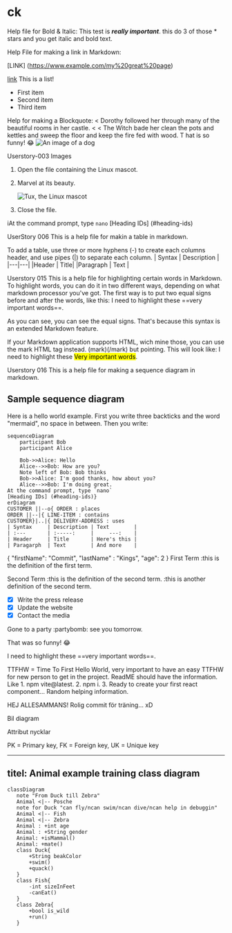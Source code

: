# ck
Help file for Bold & Italic:
This test is ***really important***. this do 3 of those * stars and you get italic and bold text.

Help File for making a link in Markdown:

[LINK]
(https://www.example.com/my%20great%20page)

<a href="https://www.example.com/my great page">link</a>
This is a list!
- First item
- Second item
- Third item

Help for making a Blockquote:
< Dorothy followed her through many of the beautiful rooms in her castle.
<
< The Witch bade her clean the pots and kettles and sweep the floor and keep the fire fed with wood.
T
hat is so funny! :joy:
![An image of a dog](https://i.sstatic.net/Id207.png)


Userstory-003
Images
1. Open the file containing the Linux mascot.
2. Marvel at its beauty.

    ![Tux, the Linux mascot](/assets/images/tux.png)

3. Close the file.

iAt the command prompt, type `nano`
[Heading IDs] (#heading-ids)

UserStory 006
This is a help file for makin a table in markdown.

To add a table, use three or more hyphens (-) to create each columns header, and use pipes (|) to separate each column.
| Syntax | Description |
|---|---|
|Header | Title|
|Paragraph | Text |

Userstory 015
This is a help file for highlighting certain words in Markdown.
To highlight words, you can do it in two different ways, depending on what markdown processor you've got.
The first way is to put two equal signs before and after the words, like this:
I need to highlight these ==very important words==.

As you can see, you can see the equal signs. That's because this syntax is an extended Markdown feature.

If your Markdown application supports HTML, wich mine those, you can use the mark HTML tag instead. (mark)(/mark) but pointing.
This will look like:
I need to highlight these <mark>Very important words</mark>.

Userstory 016
This is a help file for making a sequence diagram in markdown.

## Sample sequence diagram
Here is a hello world example.
First you write three backticks and the word "mermaid", no space in between.
Then you write:
```mermaid
sequenceDiagram
    participant Bob
    participant Alice

    Bob->>Alice: Hello
    Alice-->>Bob: How are you?
    Note left of Bob: Bob thinks
    Bob->>Alice: I'm good thanks, how about you?
    Alice-->>Bob: I'm doing great.
At the command prompt, type `nano`
[Heading IDs] (#heading-ids)}
erDiagram
CUSTOMER ||--o{ ORDER : places
ORDER ||--|{ LINE-ITEM : contains
CUSTOMER}|..|{ DELIVERY-ADDRESS : uses
| Syntax     | Description | Text        |
| :---       | :-----:     |     ---:    |
| Header     | Title       | Here's this |
| Paragarph  | Text        | And more    |
```
{
"firstName": "Commit",
"lastName" : "Kings",
"age": 2
}
First Term
:this is the definition of the first term.

Second Term
:this is the definition of the second term.
:this is another definition of the second term.

- [X] Write the press release
- [X] Update the website
- [X] Contact the media

Gone to a party :partybomb: see you tomorrow.

That was so funny! :joy:

I need to highlight these ==very important words==.

TTFHW = Time To First Hello World, very important to have an easy TTFHW for new person to get in the project. ReadME should have the information. 
Like 1. npm vite@latest. 
2. npm i. 
3. Ready to create your first react component...
Random helping information.

HEJ ALLESAMMANS! Rolig commit för träning... xD

Bil diagram

  Attribut nycklar

   PK = Primary key,
   FK = Foreign key,
   UK = Unique key

---
titel: Animal  example training class diagram
---
```mermaid
classDiagram
   note "From Duck till Zebra"
   Animal <|-- Posche
   note for Duck "can fly/ncan swim/ncan dive/ncan help in debuggin"
   Animal <|-- Fish
   Animal <|-- Zebra
   Animal : +int age
   Animal : +String gender
   Animal: +isMammal()
   Animal: +mate()
   class Duck{
       +String beakColor
       +swim()
       +quack()
   }
   class Fish{
       -int sizeInFeet
       -canEat()
   }
   class Zebra{
       +bool is_wild
       +run()
   }
